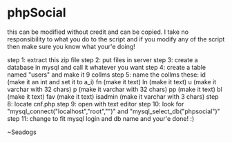 phpSocial
=========
this can be modified without credit and can be copied. I take no responsibility to what you do to the script and if you modify any of the script then make sure you know what your'e doing!

step 1: extract this zip file
step 2: put files in server
step 3: create a database in mysql and call it whatever you want
step 4: create a table named "users" and make it 9 collms
step 5: name the collms these:
id (make it an int and set it to a_i)
fn (make it text)
ln (make it text)
u (make it varchar with 32 chars)
p (make it varchar with 32 chars)
pp (make it text)
bl (make it text)
fav (make it text)
isadmin (make it varchar with 3 chars)
step 8: locate cnf.php
step 9: open with text editor
step 10: look for "mysql_connect("localhost","root","")" and "mysql_select_db("phpsocial")"
step 11: change to fit mysql login and db name
and your'e done! :)

~Seadogs